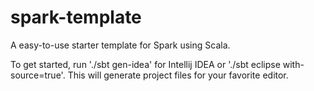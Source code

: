 spark-template
==============

A easy-to-use starter template for Spark using Scala.

To get started, run './sbt gen-idea' for Intellij IDEA or './sbt eclipse with-source=true'. This will
generate project files for your favorite editor.